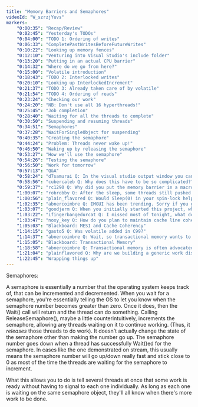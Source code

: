 ```yaml
---
title: "Memory Barriers and Semaphores"
videoId: "W_szrzjYuvs"
markers:
	"0:00:35": "Recap/Review"
	"0:02:45": "Yesterday's TODOs"
	"0:04:00": "TODO 1: Ordering of writes"
	"0:06:33": "CompletePastWritesBeforeFutureWrites"
	"0:10:22": "Looking up memory fences"
	"0:12:10": "Venturing into Visual Studio's include folder"
	"0:13:20": "Putting in an actual CPU barrier"
	"0:14:32": "Where do we go from here?"
	"0:15:00": "Volatile introduction"
	"0:18:43": "TODO 2: Interlocked writes"
	"0:20:10": "Looking up InterlockedIncrement"
	"0:21:37": "TODO 3: Already taken care of by volatile"
	"0:21:54": "TODO 4: Ordering of reads"
	"0:23:24": "Checking our work"
	"0:24:20": "NB: Don't use all 16 hyperthreads!"
	"0:25:45": "Job completion"
	"0:28:40": "Waiting for all the threads to complete"
	"0:30:50": "Suspending and resuming threads"
	"0:34:51": "Semaphores"
	"0:37:28": "WaitForSingleObject for suspending"
	"0:40:35": "Creating the semaphore"
	"0:44:24": "Problem: Threads never wake up!"
	"0:46:50": "Waking up by releasing the semaphore"
	"0:53:27": "How we'll use the semaphore"
	"0:54:26": "Testing the semaphore"
	"0:56:50": "Work for tomorrow"
    "0:57:13": "Q&A"
	"0:58:24": "d7samurai Q: In the visual studio output window you can right click and deselect some of the stuff"
	"0:58:56": "cubercaleb Q: Why does this have to be so complicated??"
	"0:59:37": "rc1290 Q: Why did you put the memory barrier in a macro when it's platform-specific code?"
	"1:00:07": "robrobby Q: After the sleep, some threads still pushed several strings, leaving out some of the other threads"
	"1:00:56": "plain_flavored Q: Would Sleep(0) in your spin-lock help anything?"
	"1:02:35": "abnercoimbre Q: IMGUI has been trending. Sorry if you get asked this more than you like to."
	"1:03:07": "goodjerm Q: When you initially started this project, what were the first 5 things you coded and why?"
	"1:03:22": "ifingerbangedurcat Q: I missed most of tonight, what does the volatile keyword mean?"
	"1:03:47": "noxy_key Q: How do you plan to maintain cache line coherency between processors? Can physical CPUs share a cache line?"
	"1:05:03": "Blackboard: MESI and Cache Coherency"
	"1:14:15": "gasto5 Q: Was volatile added in C99?"
	"1:14:37": "abnercoimbre Q: Wait, so transactional memory wants to simplify concurrent programming by allowing a chunk of load/store instructions to execute in atomically. Have you messed with this?"
	"1:15:05": "Blackboard: Transactional Memory"
	"1:18:58": "abnercoimbre Q: Transactional memory is often advocated as an easier-to-use replacement for locks that avoids any possibility of a deadlock, so I wanted your thoughts."
	"1:21:04": "plainflavored Q: Why are we building a generic work distribution when the tiled renderer is designed to cleanly split up the work anyway?"
	"1:22:45": "Wrapping things up"
---
```


Semaphores:

A semaphore is essentially a number that the operating system keeps track of, that can be incremented and decremented.
When you wait for a semaphore, you're essentially telling the OS to let you know when the semaphore number becomes
greater than zero. Once it does, then the Wait() call will return and the thread can do something. Calling
ReleaseSemaphore(), maybe a little counterintuitively, increments the semaphore, allowing any threads waiting on it to
continue working. (Thus, it *releases* those threads to do work). It doesn't actually change the state of the semaphore
other than making the number go up. The semaphore number goes down when a thread has successfully Wait()ed for the
semaphore. In cases like the one demonstrated on stream, this usually means the semaphore number will go up/down really
fast and stick close to 0 as most of the time the threads are waiting for the semaphore to increment.

What this allows you to do is tell several threads at once that some work is ready without having to signal to each one
individually. As long as each one is waiting on the same semaphore object, they'll all know when there's more work to be
done.
